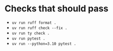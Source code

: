 # Checks that should pass

- `uv run ruff format .`
- `uv run ruff check --fix .`
- `uv run ty check .`
- `uv run pytest .`
- `uv run --python=3.10 pytest .`
